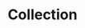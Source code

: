 ---
title: Collection
layout: tag
author_profile: false
taxonomy: Collection
permalink: /detections/collection/
sidebar:
  nav: "detections"
---